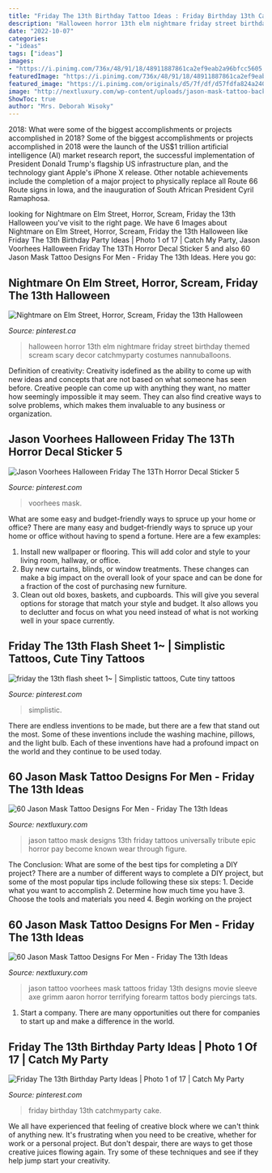 ```yaml
---
title: "Friday The 13th Birthday Tattoo Ideas : Friday Birthday 13th Catchmyparty Cake"
description: "Halloween horror 13th elm nightmare friday street birthday themed scream scary decor catchmyparty costumes nannuballoons"
date: "2022-10-07"
categories:
- "ideas"
tags: ["ideas"]
images:
- "https://i.pinimg.com/736x/48/91/18/48911887861ca2ef9eab2a96bfcc5605.jpg"
featuredImage: "https://i.pinimg.com/736x/48/91/18/48911887861ca2ef9eab2a96bfcc5605.jpg"
featured_image: "https://i.pinimg.com/originals/d5/7f/df/d57fdfa824a2400aa654ca2a0d196291.jpg"
image: "http://nextluxury.com/wp-content/uploads/jason-mask-tattoo-back-designs-for-guys.jpg"
ShowToc: true
author: "Mrs. Deborah Wisoky"
---
```



2018: What were some of the biggest accomplishments or projects accomplished in 2018?
Some of the biggest accomplishments or projects accomplished in 2018 were the launch of the US$1 trillion artificial intelligence (AI) market research report, the successful implementation of President Donald Trump's flagship US infrastructure plan, and the technology giant Apple's iPhone X release. Other notable achievements include the completion of a major project to physically replace all Route 66 Route signs in Iowa, and the inauguration of South African President Cyril Ramaphosa.

	

		
looking for Nightmare on Elm Street, Horror, Scream, Friday the 13th Halloween you've visit to the right page. We have 6 Images about Nightmare on Elm Street, Horror, Scream, Friday the 13th Halloween like Friday The 13th Birthday Party Ideas | Photo 1 of 17 | Catch My Party, Jason Voorhees Halloween Friday The 13Th Horror Decal Sticker 5 and also 60 Jason Mask Tattoo Designs For Men - Friday The 13th Ideas. Here you go:
		
    
## Nightmare On Elm Street, Horror, Scream, Friday The 13th Halloween

<img loading=lazy src="https://i.pinimg.com/originals/e9/9d/b5/e99db51f754d864f59b2db8a98a82619.jpg" onerror="this.onerror=null;this.src='https://tse2.mm.bing.net/th?id=OIP._WymW_OVfHVTBRzQ4cQyzQHaJ4&amp;pid=15.1';" alt="Nightmare on Elm Street, Horror, Scream, Friday the 13th Halloween">

_Source: pinterest.ca_

>halloween horror 13th elm nightmare friday street birthday themed scream scary decor catchmyparty costumes nannuballoons. 

	

Definition of creativity:
Creativity isdefined as the ability to come up with new ideas and concepts that are not based on what someone has seen before. Creative people can come up with anything they want, no matter how seemingly impossible it may seem. They can also find creative ways to solve problems, which makes them invaluable to any business or organization.

    
## Jason Voorhees Halloween Friday The 13Th Horror Decal Sticker 5

<img loading=lazy src="https://i.pinimg.com/736x/48/91/18/48911887861ca2ef9eab2a96bfcc5605.jpg" onerror="this.onerror=null;this.src='https://tse3.mm.bing.net/th?id=OIP.zo08mjo64BwmfpgdIBM24QHaJ3&amp;pid=15.1';" alt="Jason Voorhees Halloween Friday The 13Th Horror Decal Sticker 5">

_Source: pinterest.com_

>voorhees mask. 

	

What are some easy and budget-friendly ways to spruce up your home or office?
There are many easy and budget-friendly ways to spruce up your home or office without having to spend a fortune. Here are a few examples: 
1. Install new wallpaper or flooring. This will add color and style to your living room, hallway, or office. 
2. Buy new curtains, blinds, or window treatments. These changes can make a big impact on the overall look of your space and can be done for a fraction of the cost of purchasing new furniture. 
3. Clean out old boxes, baskets, and cupboards. This will give you several options for storage that match your style and budget. It also allows you to declutter and focus on what you need instead of what is not working well in your space currently. 

    
## Friday The 13th Flash Sheet 1~ | Simplistic Tattoos, Cute Tiny Tattoos

<img loading=lazy src="https://i.pinimg.com/736x/f2/5c/9c/f25c9cad0515765fd0f1310bb7d3fa24.jpg" onerror="this.onerror=null;this.src='https://tse2.mm.bing.net/th?id=OIP.UrrAmRVBBRdCTl9opbSZ7QHaJo&amp;pid=15.1';" alt="friday the 13th flash sheet 1~ | Simplistic tattoos, Cute tiny tattoos">

_Source: pinterest.com_

>simplistic. 

	

There are endless inventions to be made, but there are a few that stand out the most. Some of these inventions include the washing machine, pillows, and the light bulb. Each of these inventions have had a profound impact on the world and they continue to be used today.

    
## 60 Jason Mask Tattoo Designs For Men - Friday The 13th Ideas

<img loading=lazy src="http://nextluxury.com/wp-content/uploads/jason-mask-tattoo-back-designs-for-guys.jpg" onerror="this.onerror=null;this.src='https://tse1.mm.bing.net/th?id=OIP.Qc9f5kIFP0hO8T8ykPifIQHaHa&amp;pid=15.1';" alt="60 Jason Mask Tattoo Designs For Men - Friday The 13th Ideas">

_Source: nextluxury.com_

>jason tattoo mask designs 13th friday tattoos universally tribute epic horror pay become known wear through figure. 

	

The Conclusion: What are some of the best tips for completing a DIY project?
There are a number of different ways to complete a DIY project, but some of the most popular tips include following these six steps: 1. Decide what you want to accomplish 2. Determine how much time you have 3. Choose the tools and materials you need 4. Begin working on the project 
    
## 60 Jason Mask Tattoo Designs For Men - Friday The 13th Ideas

<img loading=lazy src="https://nextluxury.com/wp-content/uploads/jason-mask-tattoo-3d-forearm-design-ideas-for-males.jpg" onerror="this.onerror=null;this.src='https://tse3.mm.bing.net/th?id=OIP.znPkrZrXBV1ThFJLVY4GhwAAAA&amp;pid=15.1';" alt="60 Jason Mask Tattoo Designs For Men - Friday The 13th Ideas">

_Source: nextluxury.com_

>jason tattoo voorhees mask tattoos friday 13th designs movie sleeve axe grimm aaron horror terrifying forearm tattos body piercings tats. 

	

1. Start a company. There are many opportunities out there for companies to start up and make a difference in the world. 

    
## Friday The 13th Birthday Party Ideas | Photo 1 Of 17 | Catch My Party

<img loading=lazy src="https://i.pinimg.com/originals/d5/7f/df/d57fdfa824a2400aa654ca2a0d196291.jpg" onerror="this.onerror=null;this.src='https://tse3.mm.bing.net/th?id=OIP.b6VBdqVg9ZQlM6Q8oHnL5gHaJ4&amp;pid=15.1';" alt="Friday The 13th Birthday Party Ideas | Photo 1 of 17 | Catch My Party">

_Source: pinterest.com_

>friday birthday 13th catchmyparty cake. 

	

We all have experienced that feeling of creative block where we can't think of anything new. It's frustrating when you need to be creative, whether for work or a personal project. But don't despair, there are ways to get those creative juices flowing again. Try some of these techniques and see if they help jump start your creativity.

